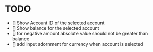 

# TODO
- [] Show Account ID of the selected account
- [] Show balance for the selected account
- [] for negative amount absolute value should not be greater than balance
- [] add input adornment for currency when account is selected


